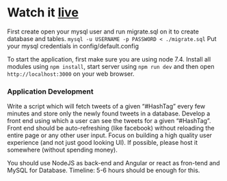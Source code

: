 # Watch it [live](twitter-stream21.herokuapp.com/)

First create open your mysql user and run migrate.sql on it to create database and tables. `mysql -u USERNAME -p PASSWORD < ./migrate.sql`
Put your mysql credentials in config/default.config

To start the application, first make sure you are using node 7.4. Install all modules using `npm install`, start server using `npm run dev` and then open `http://localhost:3000` on your web browser.

### Application Development

Write a script which will fetch tweets of a given “#HashTag” every few minutes and store only the newly found tweets in a database. Develop a front end using which a user can see the tweets for a given “#HashTag”. Front end should be auto-refreshing (like facebook) without reloading the entire page or any other user input. Focus on building a high quality user experience (and not just good looking UI). If possible, please host it somewhere (without spending money).

You should use NodeJS as back-end and Angular or react as fron-tend and MySQL for Database. Timeline: 5-6 hours should be enough for this.
